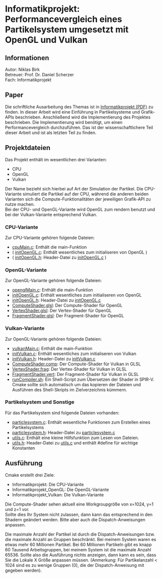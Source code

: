 # Informatikprojekt: Performancevergleich eines Partikelsystem umgesetzt mit OpenGL und Vulkan
## Informationen
Autor: Niklas Birk\
Betreuer: Prof. Dr. Daniel Scherzer\
Fach: Informatikprojekt

## Paper
Die schriftliche Ausarbeitung des Themas ist in [Informatikprojekt (PDF)](Informatikprojekt_release_01042020.pdf) zu finden. 
In dieser Arbeit wird eine Einführung in Partikelsysteme und Grafik-APIs beschrieben. Anschließend wird die Implementierung des Projektes beschrieben. Die Implementierung wird benötigt, um einen Performancevergleich durchzuführen. Das ist der wissenschaftlichere Teil dieser Arbeit und ist als letzten Teil zu finden.

## Projektdateien
Das Projekt enthält im wesentlichen drei Varianten:
- CPU
- OpenGL
- Vulkan

Der Name bezieht sich hierbei auf Art der Simulation der Partikel.
Die CPU-Variante simuliert die Partikel auf der CPU, 
während die anderen beiden Varianten sich die Compute-Funktionalitäten der
jeweiligen Grafik-API zu nutze machen.\
Bei der CPU- und OpenGL-Variante wird OpenGL zum rendern benutzt und 
bei der Vulkan-Variante entsprechend Vulkan.

### CPU-Variante
Zur CPU-Variante gehören folgende Dateien:
- [cpuMain.c](cpuMain.c): Enthält die main-Funktion
- ( [initOpenGL.c](initOpenGL.c): Enthält wesentliches zum initialiseren von OpenGL )
- ( [initOpenGL.h](initOpenGL.h): Header-Datei zu [initOpenGL.c](initOpenGL.c) )

### OpenGL-Variante
Zur OpenGL-Variante gehören folgende Dateien:
- [openglMain.c](openglMain.c): Enthält die main-Funktion
- [initOpenGL.c](initOpenGL.c): Enthält wesentliches zum initialiseren von OpenGL
- [initOpenGL.h](initOpenGL.h): Header-Datei zu [initOpenGL.c](initOpenGL.c)
- [ComputeShader.glsl](shaders/opengl/ComputeShader.glsl): Der Compute-Shader für OpenGL
- [VertexShader.glsl](shaders/opengl/VertexShader.glsl): Der Vertex-Shader für OpenGL
- [FragmentShader.glsl](shaders/opengl/FragmentShader.glsl): Der Fragment-Shader für OpenGL

### Vulkan-Variante
Zur OpenGL-Variante gehören folgende Dateien:
- [vulkanMain.c](vulkanMain.c): Enthält die main-Funktion
- [initVulkan.c](initVulkan.c): Enthält wesentliches zum initialiseren von Vulkan
- [initVulkan.h](initVulkan.h): Header-Datei zu [initVulkan.c](initVulkan.c)
- [ComputeShader.comp](shaders/vulkan/ComputeShader.comp): Der Compute-Shader für Vulkan in GLSL
- [VertexShader.frag](shaders/vulkan/VertexShader.vert): Der Vertex-Shader für Vulkan in GLSL
- [FragmentShader.vert](shaders/vulkan/FragmentShader.frag): Der Fragment-Shader für Vulkan in GLSL
- [runCompiler.sh](shaders/vulkan/runCompiler.sh): Ein Shell-Script zum Übersetzen der Shader in SPIR-V.\
Cmake sollte sich automatisch um das kopieren der Dateien und Ausführen des Shell-Skripts im Zielverzeichnis kümmern.

### Partikelsystem und Sonstige
Für das Partikelsystem sind folgende Dateien vorhanden:
- [particlesystem.c](particlesystem.c): Enthält wesentliche Funktionen zum Erstellen eines Partikelsystems
- [particlesystem.h](particlesystem.h): Header-Datei zu [particlesystem.c](particlesystem.c)
- [utils.c](utils.c): Enthält eine kleine Hilfsfunktion zum Lesen von Dateien. 
- [utils.h](utils.h): Header-Datei zu [utils.c](utils.c) und enthält #define für wichtige Konstanten

## Ausführung
Cmake erstellt drei Ziele:
- Informatikprojekt: Die CPU-Variante
- Informatikprojekt_OpenGL: Die OpenGL-Variante
- Informatikprojekt_Vulkan: Die Vulkan-Variante

Die Compute-Shader sehen aktuell eine Workgroupgröße von x=1024, y=1 und z=1 vor.\
Sollte dies Ihr System nicht zulassen, dann kann das entsprechend in den Shadern geändert werden.
Bitte aber auch die Dispatch-Anweisungen anpassen. 

Die maximale Anzahl der Partikel ist durch die Dispatch-Anweisungen bzw. die maximale Anzahl an Gruppen beschränkt. 
Bei meinem System waren es etwas mehr 60 Millionen Partikel. 
Bei 60 Millionen Partikeln gibt es knapp 60 Tausend Arbeitsgruppen, bei meinem System ist die maximale Anzahl 65536.
Sollte also die Ausführung nichts anzeigen, dann kann es sein, dass Sie die Lokale X Größe anpassen müssen.
(Anmerkung: Für Partikelanzahl < 1024 sind es zu wenige Gruppen (0), die der Dispatch-Anweisung mit gegeben werden).



